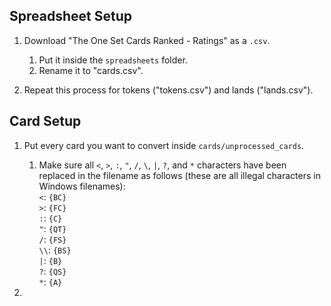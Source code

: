 ## Spreadsheet Setup

1. Download "The One Set Cards Ranked - Ratings" as a `.csv`.<br>
    1. Put it inside the `spreadsheets` folder.<br>
    2. Rename it to "cards.csv".

2. Repeat this process for tokens ("tokens.csv") and lands ("lands.csv").


## Card Setup

1. Put every card you want to convert inside `cards/unprocessed_cards`.
    1. Make sure all `<`, `>`, `:`, `"`, `/`, `\`, `|`, `?`, and `*` characters have been replaced in the filename as follows (these are all illegal characters in Windows filenames):<br>
    `<`: `{BC}`<br>
    `>`: `{FC}`<br>
    `:`: `{C}`<br>
    `"`: `{QT}`<br>
    `/`: `{FS}`<br>
    `\\`: `{BS}`<br>
    `|`: `{B}`<br>
    `?`: `{QS}`<br>
    `*`: `{A}`

2. 